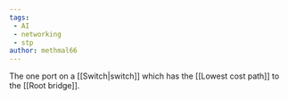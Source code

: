 ```yaml
---
tags:
 - AI
 - networking
 - stp
author: methmal66
---
```


The one port on a [[Switch|switch]] which has the [[Lowest cost path]] to the [[Root bridge]].